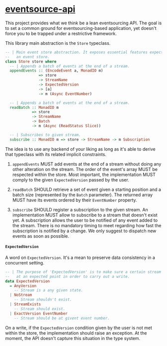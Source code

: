 # [eventsource-api][]

This project provides what we think be a lean eventsourcing API. The goal is to
set a common ground for eventsourcing-based application, yet doesn't force you
to be trapped under a restrictive framework.

This library main abstraction is the `Store` typeclass.

```haskell
-- | Main event store abstraction. It exposes essential features expected from
--   an event store.
class Store store where
  -- | Appends a batch of events at the end of a stream.
  appendEvents :: (EncodeEvent a, MonadIO m)
               => store
               -> StreamName
               -> ExpectedVersion
               -> [a]
               -> m (Async EventNumber)

  -- | Appends a batch of events at the end of a stream.
  readBatch :: MonadIO m
            => store
            -> StreamName
            -> Batch
            -> m (Async (ReadStatus Slice))

  -- | Subscribes to given stream.
  subscribe :: MonadIO m => store -> StreamName -> m Subscription
```

The idea is to use any backend of your liking as long as it's able to derive that typeclass with its related implicit constraints.

  1. `appendEvents` MUST add events at the end of a stream without doing any other alteration on the stream. The order of the event's array MUST be respected within the store. Most important, the implementation MUST comply to the given `ExpectedVersion` passed by the user.
  
  2. `readBatch` SHOULD retrieve a set of event given a starting position and a batch size (represented by the `Batch` parameter). The returned array MUST have its events ordered by their `EventNumber` property.

  3. `subscribe` SHOULD register a subscription to the given stream. An implementation MUST allow to subscribe to a stream that doesn't exist yet. A subscription allows the user to be notified of any event added to the stream. There is no mandatory timing to meet regarding how fast the subscription is notified by a change. We only suggest to dispatch new events as soon as possible.

#### `ExpectedVersion`

A word on `ExpectedVersion`. It's a mean to preserve data consistency in a concurrent setting.

```haskell
-- | The purpose of 'ExpectedVersion' is to make sure a certain stream state is
--   at an expected point in order to carry out a write.
data ExpectedVersion
  = AnyVersion
    -- Stream is a any given state.
  | NoStream
    -- Stream shouldn't exist.
  | StreamExists
    -- Stream should exist.
  | ExactVersion EventNumber
    -- Stream should be at givent event number.
```

On a write, if the `ExpectedVersion` condition given by the user is not met within the store, the implementation should raise an exception. At the moment, the API doesn't capture this situation in the type system.

[eventsource-api]: https://github.com/YoEight/eventsource-api
